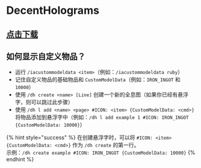 # DecentHolograms

## [点击下载](https://www.spigotmc.org/resources/96927/)

## 如何显示自定义物品？

- 运行 `/iacustommodeldata <item>`（例如：`/iacustommodeldata ruby`）
- 记住自定义物品的基础物品和 `CustomModelData`（例如：`IRON_INGOT` 和 `10000`）
- 使用 `/dh create <name> [Line]` 创建一个新的全息图（如果你已经有悬浮字，则可以跳过此步骤）
- 使用 `/dh l add <name> <page> #ICON: <item> {CustomModelData: <cmd>}` 将物品添加到悬浮字中（例如：`/dh l add example 1 #ICON: IRON_INGOT {CustomModelData: 10000}`）

{% hint style="success" %}
在创建悬浮字时，可以将 `#ICON: <item> {CustomModelData: <cmd>}` 作为 `/dh create` 的第一行。  
示例：`/dh create example #ICON: IRON_INGOT {CustomModelData: 10000}`
{% endhint %}
